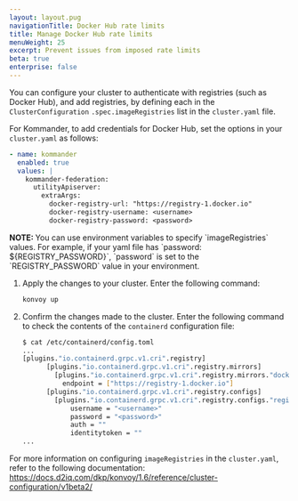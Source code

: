 ```yaml
---
layout: layout.pug
navigationTitle: Docker Hub rate limits
title: Manage Docker Hub rate limits
menuWeight: 25
excerpt: Prevent issues from imposed rate limits
beta: true
enterprise: false
---
```


<!-- markdownlint-disable MD004 MD007 MD025 MD030 MD018 MD034 -->

You can configure your cluster to authenticate with registries (such as Docker Hub), and add registries, by defining each in the `ClusterConfiguration` `.spec.imageRegistries` list in the `cluster.yaml` file.

For Kommander, to add credentials for Docker Hub, set the options in your `cluster.yaml` as follows:

```yaml
- name: kommander
  enabled: true
  values: |
    kommander-federation:
      utilityApiserver:
        extraArgs:
          docker-registry-url: "https://registry-1.docker.io"
          docker-registry-username: <username>
          docker-registry-password: <password>
```

<p class="message--note"><strong>NOTE: </strong>You can use environment variables to specify `imageRegistries` values. For example, if your yaml file has `password: ${REGISTRY_PASSWORD}`, `password` is set to the `REGISTRY_PASSWORD` value in your environment.</p>

1. Apply the changes to your cluster. Enter the following command:

    ```bash
    konvoy up
    ```

1. Confirm the changes made to the cluster. Enter the following command to check the contents of the `containerd` configuration file:

    ```bash
    $ cat /etc/containerd/config.toml
    ...
    [plugins."io.containerd.grpc.v1.cri".registry]
          [plugins."io.containerd.grpc.v1.cri".registry.mirrors]
            [plugins."io.containerd.grpc.v1.cri".registry.mirrors."docker.io"]
              endpoint = ["https://registry-1.docker.io"]
          [plugins."io.containerd.grpc.v1.cri".registry.configs]
            [plugins."io.containerd.grpc.v1.cri".registry.configs."registry-1.docker.io".auth]
                username = "<username>"
                password = "<password>"
                auth = ""
                identitytoken = ""
    ...
    ```

For more information on configuring `imageRegistries` in the `cluster.yaml`, refer to the following documentation: https://docs.d2iq.com/dkp/konvoy/1.6/reference/cluster-configuration/v1beta2/

